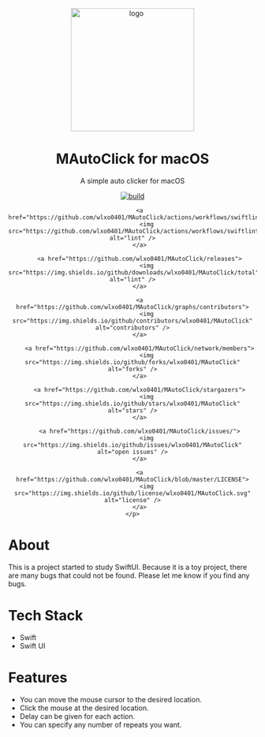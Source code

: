 

<div align="center">
    <img src="https://github.com/wlxo0401/MAutoClick/blob/main/MAutoClick/MAutoClick/Assets.xcassets/AppIcon.appiconset/Frame%2041024.png" alt="logo" width="250" height="auto" />
    <h1>MAutoClick for macOS</h1>
    <p>A simple auto clicker for macOS</p>
</div>

<div align="center">
    <p>
        <a href="https://github.com/wlxo0401/MAutoClick/actions/workflows/cicd.yml">
            <img src="https://github.com/wlxo0401/MAutoClick/actions/workflows/cicd.yml/badge.svg" alt="build" />
        </a>
        
        <a href="https://github.com/wlxo0401/MAutoClick/actions/workflows/swiftlint.yml">
            <img src="https://github.com/wlxo0401/MAutoClick/actions/workflows/swiftlint.yml/badge.svg" alt="lint" />
        </a>
        
        <a href="https://github.com/wlxo0401/MAutoClick/releases">
            <img src="https://img.shields.io/github/downloads/wlxo0401/MAutoClick/total" alt="lint" />
        </a>
        
        <a href="https://github.com/wlxo0401/MAutoClick/graphs/contributors">
            <img src="https://img.shields.io/github/contributors/wlxo0401/MAutoClick" alt="contributors" />
        </a>
        
        <a href="https://github.com/wlxo0401/MAutoClick/network/members">
            <img src="https://img.shields.io/github/forks/wlxo0401/MAutoClick" alt="forks" />
        </a>
        
        <a href="https://github.com/wlxo0401/MAutoClick/stargazers">
            <img src="https://img.shields.io/github/stars/wlxo0401/MAutoClick" alt="stars" />
        </a>
        
        <a href="https://github.com/wlxo0401/MAutoClick/issues/">
            <img src="https://img.shields.io/github/issues/wlxo0401/MAutoClick" alt="open issues" />
        </a>
        
        <a href="https://github.com/wlxo0401/MAutoClick/blob/master/LICENSE">
            <img src="https://img.shields.io/github/license/wlxo0401/MAutoClick.svg" alt="license" />
        </a>
    </p>
</div>



# About
This is a project started to study SwiftUI. Because it is a toy project, there are many bugs that could not be found. Please let me know if you find any bugs.

# Tech Stack
- Swift
- Swift UI

# Features
- You can move the mouse cursor to the desired location.
- Click the mouse at the desired location.
- Delay can be given for each action.
- You can specify any number of repeats you want.
